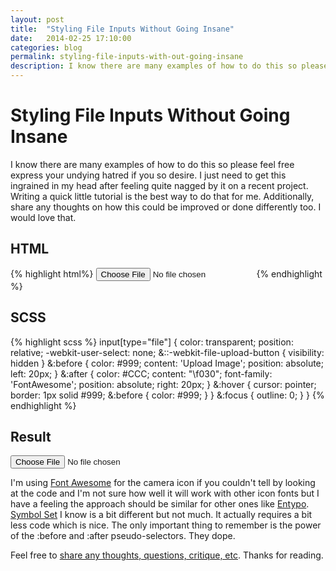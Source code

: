 ```yaml
---
layout: post
title:  "Styling File Inputs Without Going Insane"
date:   2014-02-25 17:10:00
categories: blog
permalink: styling-file-inputs-with-out-going-insane
description: I know there are many examples of how to do this so please feel free express your undying hatred if you so desire. I just need to get this ingrained in my head after feeling quite nagged by it on a recent project. Writing a quick little tutorial is the best way to do that for me. Additionally, share any thoughts on how this could be improved or done differently too. I would love that.
---
```


Styling File Inputs Without Going Insane 
==========

I know there are many examples of how to do this so please feel free express your undying hatred if you so desire. I just need to get this ingrained in my head after feeling quite nagged by it on a recent project. Writing a quick little tutorial is the best way to do that for me. Additionally, share any thoughts on how this could be improved or done differently too. I would love that.



HTML
----------

{% highlight html%}
<input name="file" type="file">
{% endhighlight %}

SCSS
----------

{% highlight scss %}
input[type="file"] {
  color: transparent; 
  position: relative;
  -webkit-user-select: none;
  &::-webkit-file-upload-button {
    visibility: hidden
  }
  &:before {
    color: #999;
    content: 'Upload Image';
    position: absolute;
    left: 20px;
  }
  &:after {
    color: #CCC;
    content: "\f030";
    font-family: 'FontAwesome';
    position: absolute;
    right: 20px;
  }
  &:hover {
    cursor: pointer;
    border: 1px solid #999;
    &:before {
      color: #999;
    }
  }
  &:focus {
    outline: 0;
  }
}
{% endhighlight %}

Result
----------
<input name="file" type="file">

I'm using [Font Awesome](http://fontawesome.io) for the camera icon if you couldn't tell by looking at the code and I'm not sure how well it will work with other icon fonts but I have a feeling the approach should be similar for other ones like [Entypo](http://www.entypo.com/). [Symbol Set](http://symbolset.com/) I know is a bit different but not much. It actually requires a bit less code which is nice. The only important thing to remember is the power of the :before and :after pseudo-selectors. They dope.

Feel free to <a href="http://twitter.com/alhertz">share any thoughts, questions, critique, etc</a>. Thanks for reading.

